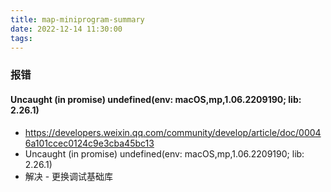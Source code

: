 ```yaml
---
title: map-miniprogram-summary
date: 2022-12-14 11:30:00
tags:
---
```

### 报错
#### Uncaught (in promise) undefined(env: macOS,mp,1.06.2209190; lib: 2.26.1)
- https://developers.weixin.qq.com/community/develop/article/doc/00046a101ccec0124c9e3cba45bc13
- Uncaught (in promise) undefined(env: macOS,mp,1.06.2209190; lib: 2.26.1)
- 解决 - 更换调试基础库